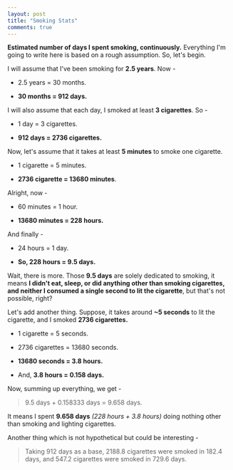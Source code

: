 ```yaml
---
layout: post
title: "Smoking Stats"
comments: true
---
```


__Estimated number of days I spent smoking, continuously.__ Everything I'm going to write here is based on a rough assumption. So, let's begin.

I will assume that I've been smoking for __2.5 years__. Now -


- 2.5 years = 30 months.

- __30 months = 912 days.__


I will also assume that each day, I smoked at least __3 cigarettes__. So -

- 1 day = 3 cigarettes.

- __912 days = 2736 cigarettes.__

Now, let's assume that it takes at least __5 minutes__ to smoke one cigarette.

- 1 cigarette = 5 minutes.

- __2736 cigarette = 13680 minutes__.

Alright, now -

- 60 minutes = 1 hour.

- __13680 minutes = 228 hours.__

And finally -

- 24 hours = 1 day.

- __So, 228 hours = 9.5 days.__

Wait, there is more. Those __9.5 days__ are solely dedicated to smoking, it means __I didn't eat, sleep, or did anything other than smoking cigarettes, and neither I consumed a single second to lit the cigarette__, but that's not possible, right?

Let's add another thing. Suppose, it takes around __~5 seconds__ to lit the cigarette, and I smoked __2736 cigarettes.__

- 1 cigarette = 5 seconds.

- 2736 cigarettes = 13680 seconds.

- __13680 seconds = 3.8 hours.__

- And, __3.8 hours = 0.158 days.__

Now, summing up everything, we get -

> 9.5 days + 0.158333 days = 9.658 days.

It means I spent __9.658 days__ *(228 hours + 3.8 hours)* doing nothing other than smoking and lighting cigarettes.

Another thing which is not hypothetical but could be interesting -

> Taking 912 days as a base, 2188.8 cigarettes were smoked in 182.4 days, and 547.2 cigarettes were smoked in 729.6 days.
